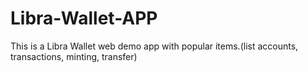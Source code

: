 # Libra-Wallet-APP
This is a Libra Wallet web demo app with popular items.(list accounts, transactions, minting, transfer)
